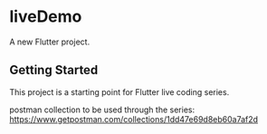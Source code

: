 # liveDemo

A new Flutter project.

## Getting Started

This project is a starting point for Flutter live coding series.

postman collection to be used through the series:
https://www.getpostman.com/collections/1dd47e69d8eb60a7af2d

